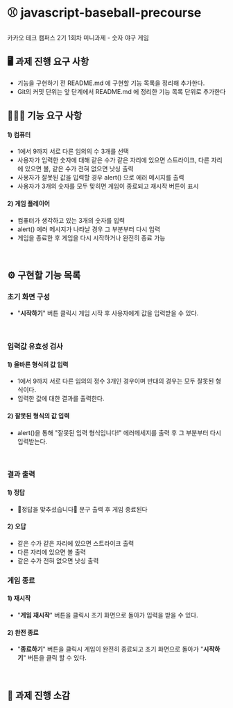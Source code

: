 # ⚾️ javascript-baseball-precourse
카카오 테크 캠퍼스 2기 1회차 미니과제 - 숫자 야구 게임


## 🖥️ 과제 진행 요구 사항
- 기능을 구현하기 전 README.md 에 구현할 기능 목록을 정리해 추가한다.
- Git의 커밋 단위는 앞 단계에서 README.md 에 정리한 기능 목록 단위로 추가한다


## 🧑‍🤝‍🧑 기능 요구 사항
 #### 1) 컴퓨터
 - 1에서 9까지 서로 다른 임의의 수 3개를 선택
 - 사용자가 입력한 숫자에 대해 같은 수가 같은 자리에 있으면 스트라이크, 다른 자리에 있으면 볼, 같은 수가 전혀 없으면 낫싱 출력
 - 사용자가 잘못된 값을 입력할 경우 alert() 으로 에러 메시지를 출력
 - 사용자가 3개의 숫자를 모두 맞히면 게임이 종료되고 재시작 버튼이 표시


 #### 2) 게임 플레이어
 - 컴퓨터가 생각하고 있는 3개의 숫자를 입력
 - alert() 에러 메시지가 나타날 경우 그 부분부터 다시 입력
 - 게임을 종료한 후 게임을 다시 시작하거나 완전히 종료 가능

<br>

## ⚙️ 구현할 기능 목록

### 초기 화면 구성
- "**시작하기**" 버튼 클릭시 게임 시작 후 사용자에게 값을 입력받을 수 있다.

<br>

### 입력값 유효성 검사

#### 1) 올바른 형식의 값 입력
- 1에서 9까지 서로 다른 임의의 정수 3개인 경우이며 반대의 경우는 모두 잘못된 형식이다.
- 입력한 값에 대한 결과를 출력한다.

#### 2) 잘못된 형식의 값 입력
- alert()을 통해 "잘못된 입력 형식입니다!" 에러메세지를 출력 후 그 부분부터 다시 입력받는다.

<br>

### 결과 출력 

#### 1) 정답
- 🎉정답을 맞추셨습니다🎉 문구 출력 후 게임 종료된다

#### 2) 오답
- 같은 수가 같은 자리에 있으면 스트라이크 출력
- 다른 자리에 있으면 볼 출력
- 같은 수가 전혀 없으면 낫싱 출력


### 게임 종료

#### 1) 재시작
- "**게임 재시작**" 버튼을 클릭시 초기 화면으로 돌아가 입력을 받을 수 있다.

#### 2) 완전 종료
- "**종료하기**" 버튼을 클릭시 게임이 완전히 종료되고 초기 화면으로 돌아가 "**시작하기**" 버튼을 클릭 할 수 있다.


<br>

## 📌 과제 진행 소감
